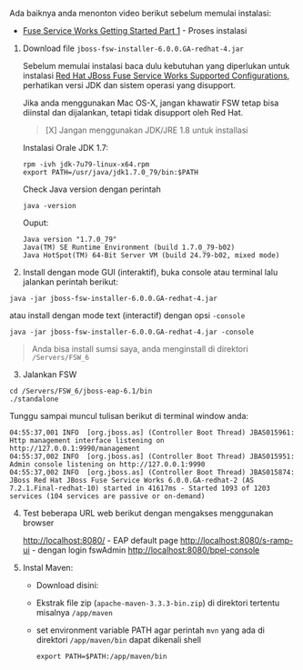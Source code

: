 Ada baiknya anda menonton video berikut sebelum memulai instalasi:

- [Fuse Service Works Getting Started Part 1](http://www.jboss.org/video/vimeo/77941255/) - Proses instalasi

1. Download file `jboss-fsw-installer-6.0.0.GA-redhat-4.jar`

   Sebelum memulai instalasi baca dulu kebutuhan yang diperlukan untuk instalasi [Red Hat JBoss Fuse Service Works Supported Configurations](https://access.redhat.com/articles/626513), perhatikan versi JDK dan sistem operasi yang disupport.
   
   Jika anda menggunakan Mac OS-X, jangan khawatir FSW tetap bisa diinstal dan dijalankan, tetapi tidak disupport oleh Red Hat.
   
   > [X] Jangan menggunakan JDK/JRE 1.8 untuk installasi
   
   Instalasi Orale JDK 1.7:
   
   ```
   rpm -ivh jdk-7u79-linux-x64.rpm
   export PATH=/usr/java/jdk1.7.0_79/bin:$PATH
   ```
   
   Check Java version dengan perintah
   
   ```
   java -version
   ```
   Ouput:
   
   ```
   Java version "1.7.0_79"
   Java(TM) SE Runtime Environment (build 1.7.0_79-b02)
   Java HotSpot(TM) 64-Bit Server VM (build 24.79-b02, mixed mode)
   ```
   
2. Install dengan mode GUI (interaktif), buka console atau terminal lalu jalankan perintah berikut:

```
java -jar jboss-fsw-installer-6.0.0.GA-redhat-4.jar
```

atau install dengan mode text (interactif) dengan opsi `-console`

```
java -jar jboss-fsw-installer-6.0.0.GA-redhat-4.jar -console
```

> Anda bisa install sumsi saya, anda menginstall di direktori `/Servers/FSW_6`

3. Jalankan FSW

```
cd /Servers/FSW_6/jboss-eap-6.1/bin
./standalone
```

Tunggu sampai muncul tulisan berikut di terminal window anda:

```
04:55:37,001 INFO  [org.jboss.as] (Controller Boot Thread) JBAS015961: Http management interface listening on http://127.0.0.1:9990/management
04:55:37,002 INFO  [org.jboss.as] (Controller Boot Thread) JBAS015951: Admin console listening on http://127.0.0.1:9990
04:55:37,002 INFO  [org.jboss.as] (Controller Boot Thread) JBAS015874: JBoss Red Hat JBoss Fuse Service Works 6.0.0.GA-redhat-2 (AS 7.2.1.Final-redhat-10) started in 41617ms - Started 1093 of 1203 services (104 services are passive or on-demand)
```

4. Test beberapa URL web berikut dengan mengakses menggunakan browser

      [http://localhost:8080/](http://localhost:8080/) - EAP default page
      [http://localhost:8080/s-ramp-ui](http://localhost:8080/s-ramp-ui) - dengan login fswAdmin
      [http://localhost:8080/bpel-console](http://localhost:8080/bpel-console)
      
5. Instal Maven:

   * Download disini: 
   * Ekstrak file zip (`apache-maven-3.3.3-bin.zip`) di direktori tertentu misalnya `/app/maven`
   * set environment variable PATH agar perintah `mvn` yang ada di direktori `/app/maven/bin` dapat dikenali shell
   
     ```
     export PATH=$PATH:/app/maven/bin
     ```
   
